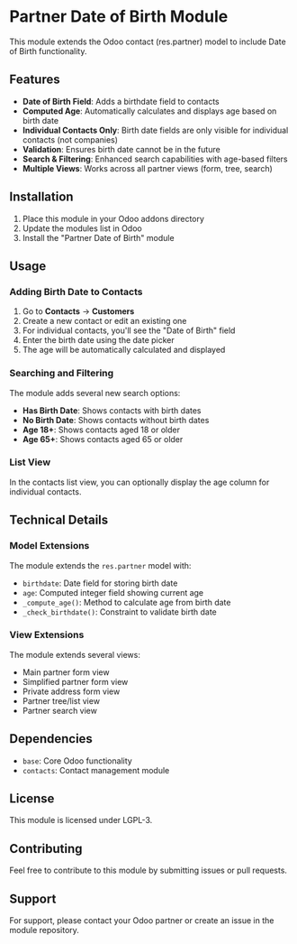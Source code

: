 # Partner Date of Birth Module

This module extends the Odoo contact (res.partner) model to include Date of Birth functionality.

## Features

- **Date of Birth Field**: Adds a birthdate field to contacts
- **Computed Age**: Automatically calculates and displays age based on birth date
- **Individual Contacts Only**: Birth date fields are only visible for individual contacts (not companies)
- **Validation**: Ensures birth date cannot be in the future
- **Search & Filtering**: Enhanced search capabilities with age-based filters
- **Multiple Views**: Works across all partner views (form, tree, search)

## Installation

1. Place this module in your Odoo addons directory
2. Update the modules list in Odoo
3. Install the "Partner Date of Birth" module

## Usage

### Adding Birth Date to Contacts

1. Go to **Contacts** → **Customers**
2. Create a new contact or edit an existing one
3. For individual contacts, you'll see the "Date of Birth" field
4. Enter the birth date using the date picker
5. The age will be automatically calculated and displayed

### Searching and Filtering

The module adds several new search options:
- **Has Birth Date**: Shows contacts with birth dates
- **No Birth Date**: Shows contacts without birth dates
- **Age 18+**: Shows contacts aged 18 or older
- **Age 65+**: Shows contacts aged 65 or older

### List View

In the contacts list view, you can optionally display the age column for individual contacts.

## Technical Details

### Model Extensions

The module extends the `res.partner` model with:

- `birthdate`: Date field for storing birth date
- `age`: Computed integer field showing current age
- `_compute_age()`: Method to calculate age from birth date
- `_check_birthdate()`: Constraint to validate birth date

### View Extensions

The module extends several views:
- Main partner form view
- Simplified partner form view
- Private address form view
- Partner tree/list view
- Partner search view

## Dependencies

- `base`: Core Odoo functionality
- `contacts`: Contact management module

## License

This module is licensed under LGPL-3.

## Contributing

Feel free to contribute to this module by submitting issues or pull requests.

## Support

For support, please contact your Odoo partner or create an issue in the module repository. 